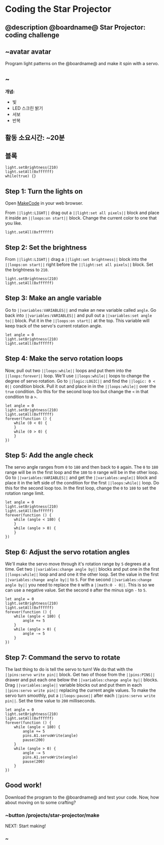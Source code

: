 # Coding the Star Projector

## @description @boardname@ Star Projector: coding challenge

## ~avatar avatar

Program light patterns on the @boardname@ and make it spin with a servo.

## ~

**개념:**

* 빛
* LED 스크린 밝기
* 서보
* 반복

## 활동 소요시간: ~20분

## 블록

```cards
light.setBrightness(210)
light.setAll(0xffffff)
while(true) {}
```

## Step 1: Turn the lights on

Open [MakeCode](@homeurl@) in your web browser.

From `||light:LIGHT||` drag out a `||light:set all pixels||` block and place it inside an `||loops:on start||` block. Change the current color to one that you like.

```blocks
light.setAll(0xffffff)
```

## Step 2: Set the brightness

From `||light:LIGHT||` drag a `||light:set brightness||` block into the `||loops:on start||` right before the `||light:set all pixels||` block. Set the brightness to `210`.

```blocks
light.setBrightness(210)
light.setAll(0xffffff)
```

## Step 3: Make an angle variable

Go to `||variables:VARIABLES||` and make an new variable called `angle`. Go back into `||variables:VARIABLES||` and pull out a `||variables:set angle to||` block. Put it in the `||loops:on start||` at the top. This variable will keep track of the servo's current rotation angle.

```blocks
let angle = 0
light.setBrightness(210)
light.setAll(0xffffff)
```

## Step 4: Make the servo rotation loops

Now, pull out two `||loops:while||` loops and put them into the `||loops:forever||` loop. We'll use `||loops:while||` loops to change the degree of servo rotation. Go to `||logic:LOGIC||` and find the `||logic: 0 < 0||` condition block. Pull it out and place in in the `||loops:while||` over the `true` condition. Do this for the second loop too but change the `<` in that condition to a `>`.

```blocks
let angle = 0
light.setBrightness(210)
light.setAll(0xffffff)
forever(function () {
    while (0 < 0) {
    }
    while (0 > 0) {
    }
})
```

## Step 5: Add the angle check

The servo angle ranges from `0` to `180` and then back to `0` again. The `0` to `180` range will be in the first loop and the `180` to `0` range will be in the other loop. Go to `||variables:VARIABLES||` and get the `||variables:angle||` block and place it in the left side of the condition for the first `||loops:while||` loop. Do this for the second loop too. In the first loop, change the `0` to `180` to set the rotation range limit.

```blocks
let angle = 0
light.setBrightness(210)
light.setAll(0xffffff)
forever(function () {
    while (angle < 180) {
    }
    while (angle > 0) {
    }
})
```

## Step 6: Adjust the servo rotation angles

We'll make the servo move through it's rotation range by `5` degrees at a time. Get two `||variables:change angle by||` blocks and put one in the first `||loops:while||` loop and and one it the other loop. Set the value in the first `||variables:change angle by||` to `5`. For the second `||variables:change angle by||` you need to replace the `0` with a `||math:0 - 0||`. This is so we can use a negative value. Set the second `0` after the minus sign `-` to `5`.

```blocks
let angle = 0
light.setBrightness(210)
light.setAll(0xffffff)
forever(function () {
    while (angle < 180) {
        angle += 5
    }
    while (angle > 0) {
        angle -= 5
    }
})
```

## Step 7: Command the servo to rotate

The last thing to do is tell the servo to turn! We do that with the `||pins:servo write pin||` block. Get two of those from the `||pins:PINS||` drawer and put each one below the `||variables:change angle by||` blocks. Drag `||variables:angle||` variable blocks out and put them in each `||pins:servo write pin||` replacing the current angle values. To make the servo turn smoothly, put a `||loops:pause||` after each `||pins:servo write pin||`. Set the time value to `200` milliseconds.

```blocks
let angle = 0
light.setBrightness(210)
light.setAll(0xffffff)
forever(function () {
    while (angle < 180) {
        angle += 5
        pins.A1.servoWrite(angle)
        pause(200)
    }
    while (angle > 0) {
        angle -= 5
        pins.A1.servoWrite(angle)
        pause(200)
    }
})
```

## Good work!

Download the program to the @boardname@ and test your code. Now, how about moving on to some crafting?

### ~button /projects/star-projector/make

NEXT: Start making!

### ~